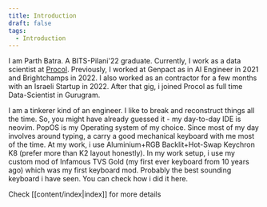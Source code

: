 ```yaml
---
title: Introduction
draft: false
tags:
  - Introduction
---
```

 
I am Parth Batra. A BITS-Pilani'22 graduate.
Currently, I work as a data scientist at [Procol](www.procol.io).
Previously, I worked at Genpact as in AI Engineer in 2021 and Brightchamps in 2022. 
I also worked as an contractor for a few months with an Israeli Startup in 2022.
After that gig, i joined Procol as full time Data-Scientist in Gurugram.

I am a tinkerer kind of an engineer. I like to break and reconstruct things all the time. So, you might have already guessed it - my day-to-day IDE is neovim. PopOS is my Operating system of my choice.
Since most of my day involves around typing, a carry a good mechanical keyboard with me most of the time. At my work, i use Aluminium+RGB Backlit+Hot-Swap Keychron K8 (prefer more than K2 layout honestly).
In my work setup, i use my custom mod of Infamous TVS Gold (my first ever keyboard from 10 years ago) which was my first keyboard mod. Probably the best sounding keyboard i have seen. You can check how i did it here.

Check [[content/index|index]] for more details
